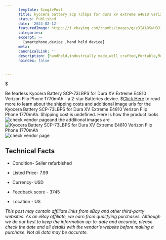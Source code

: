```yaml
---
      template: SinglePost
      title: kyocera battery scp 73lbps for dura xv extreme e4810 verizon flip phone 1770mah
      status: Published
      date: '2023-02-12'
      featuredImage: https://i.ebayimg.com/thumbs/images/g/z3IAAOSwHBJjv27D/s-l225.jpg
      categories: 
      excerpt: >-
        [smartphone,device ,hand held device]
      meta:
      canonicalLink: ''
      description: [handheld,industrially made,well crafted,Portable,Mobile,Compact,Convenient,Lightweight,Maneuverable,Man-portable,Miniature,Carriable,Hand-held,Light,Holdable,Transportable,Mobile device,Pocket-sized,On-the-go,Wireless,Cordless,Compact size,Convenient size, smartphone,device ,hand held device]
      noindex: false
      
        
---
```

$

Be fearless Kyocera Battery SCP-73LBPS for Dura XV Extreme E4810 Verizon Flip Phone 1770mAh - a 2-star Batteries device.
$[Click Here](https://www.ebay.com/itm/125714210694?hash=item1d45269f86%3Ag%3Az3IAAOSwHBJjv27D&amdata=enc%3AAQAHAAAA4KfIUWTtKZalvWgW6mOlM7tnqOqZdYcGXIHF29rXLg0caguk7yCbNh%2BshuDxAI%2F2stMDX8%2B2CVzHGlgCTc6Q8VXy3Wa4zhKRJHTVfx%2B7DkFf0uDLUYMqXKEJjhKHo49pDCpHKpFTRoaPTo1VzjeqGuldd95OMvN%2BeUSmun8PTJZoqMtKNy3gI4GbOTtE0cg1du4rGLQExEM4xLSKAqn029tLWl19QulMbFR6kYXs1LjiOPnd41cr3ooW2aAlrEOtllbwfefKHiFfyxD9OT0SEgXWCRwx7tQj8R5tM1OesJOg&mkevt=1&mkcid=1&mkrid=711-53200-19255-0&campid=%253CePNCampaignId%253E&customid=%253CreferenceId%253E&toolid=10049) to read more to learn about the shipping costs and additional image urls for the Kyocera Battery SCP-73LBPS for Dura XV Extreme E4810 Verizon Flip Phone 1770mAh. Shipping cost is undefined. Here is how the product looks ![check vendor page](https://i.ebayimg.com/thumbs/images/g/z3IAAOSwHBJjv27D/s-l225.jpg)and the additional images are![Kyocera Battery SCP-73LBPS for Dura XV Extreme E4810 Verizon Flip Phone 1770mAh](https://i.ebayimg.com/images/g/z3IAAOSwHBJjv27D/s-l960.jpg)![check vendor page]()



 ## Technical Facts 



     
      

 - Condition- Seller refurbished 


      

 - Listed Price- 7.99 


      

 - Currency- USD 


      

 - Feedback score - 3745 


      

 - Location - US 


      
      

 *_This post may contain affiliate links from eBay and other third-party websites. As an eBay affiliate, we earn from qualifying purchases. Although we do our best to keep the information up-to-date and accurate, please check the date and all details with the vendor's website before making a purchase. Not all data may be accurate._*







